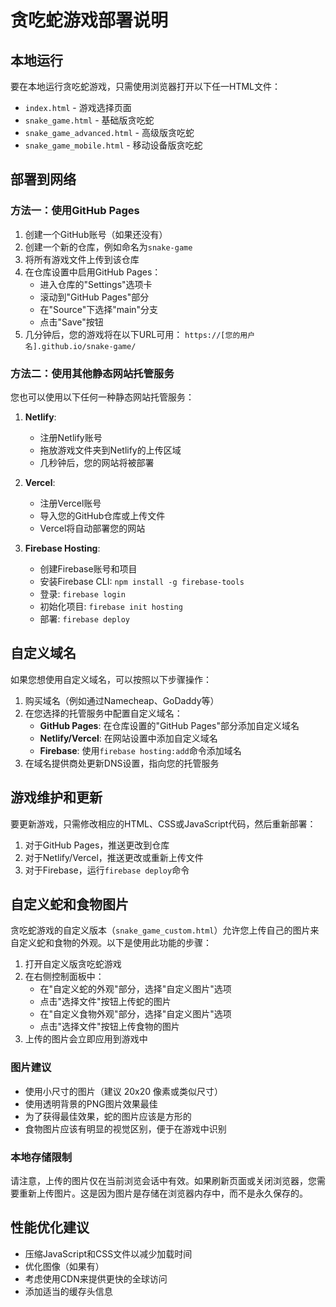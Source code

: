 # 贪吃蛇游戏部署说明

## 本地运行

要在本地运行贪吃蛇游戏，只需使用浏览器打开以下任一HTML文件：

- `index.html` - 游戏选择页面
- `snake_game.html` - 基础版贪吃蛇
- `snake_game_advanced.html` - 高级版贪吃蛇
- `snake_game_mobile.html` - 移动设备版贪吃蛇

## 部署到网络

### 方法一：使用GitHub Pages

1. 创建一个GitHub账号（如果还没有）
2. 创建一个新的仓库，例如命名为`snake-game`
3. 将所有游戏文件上传到该仓库
4. 在仓库设置中启用GitHub Pages：
   - 进入仓库的"Settings"选项卡
   - 滚动到"GitHub Pages"部分
   - 在"Source"下选择"main"分支
   - 点击"Save"按钮
5. 几分钟后，您的游戏将在以下URL可用：
   `https://[您的用户名].github.io/snake-game/`

### 方法二：使用其他静态网站托管服务

您也可以使用以下任何一种静态网站托管服务：

1. **Netlify**:
   - 注册Netlify账号
   - 拖放游戏文件夹到Netlify的上传区域
   - 几秒钟后，您的网站将被部署

2. **Vercel**:
   - 注册Vercel账号
   - 导入您的GitHub仓库或上传文件
   - Vercel将自动部署您的网站

3. **Firebase Hosting**:
   - 创建Firebase账号和项目
   - 安装Firebase CLI: `npm install -g firebase-tools`
   - 登录: `firebase login`
   - 初始化项目: `firebase init hosting`
   - 部署: `firebase deploy`

## 自定义域名

如果您想使用自定义域名，可以按照以下步骤操作：

1. 购买域名（例如通过Namecheap、GoDaddy等）
2. 在您选择的托管服务中配置自定义域名：
   - **GitHub Pages**: 在仓库设置的"GitHub Pages"部分添加自定义域名
   - **Netlify/Vercel**: 在网站设置中添加自定义域名
   - **Firebase**: 使用`firebase hosting:add`命令添加域名
3. 在域名提供商处更新DNS设置，指向您的托管服务

## 游戏维护和更新

要更新游戏，只需修改相应的HTML、CSS或JavaScript代码，然后重新部署：

1. 对于GitHub Pages，推送更改到仓库
2. 对于Netlify/Vercel，推送更改或重新上传文件
3. 对于Firebase，运行`firebase deploy`命令

## 自定义蛇和食物图片

贪吃蛇游戏的自定义版本（`snake_game_custom.html`）允许您上传自己的图片来自定义蛇和食物的外观。以下是使用此功能的步骤：

1. 打开自定义版贪吃蛇游戏
2. 在右侧控制面板中：
   - 在"自定义蛇的外观"部分，选择"自定义图片"选项
   - 点击"选择文件"按钮上传蛇的图片
   - 在"自定义食物外观"部分，选择"自定义图片"选项
   - 点击"选择文件"按钮上传食物的图片
3. 上传的图片会立即应用到游戏中

### 图片建议

- 使用小尺寸的图片（建议 20x20 像素或类似尺寸）
- 使用透明背景的PNG图片效果最佳
- 为了获得最佳效果，蛇的图片应该是方形的
- 食物图片应该有明显的视觉区别，便于在游戏中识别

### 本地存储限制

请注意，上传的图片仅在当前浏览会话中有效。如果刷新页面或关闭浏览器，您需要重新上传图片。这是因为图片是存储在浏览器内存中，而不是永久保存的。

## 性能优化建议

- 压缩JavaScript和CSS文件以减少加载时间
- 优化图像（如果有）
- 考虑使用CDN来提供更快的全球访问
- 添加适当的缓存头信息
